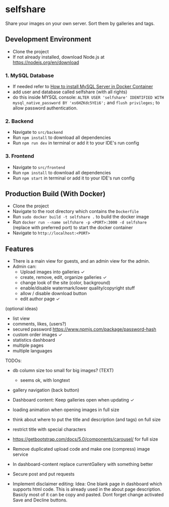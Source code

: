 # selfshare
Share your images on your own server. Sort them by galleries and tags.

## Development Environment
- Clone the project
- If not already installed, download Node.js at https://nodejs.org/en/download

### 1. MySQL Database
- If needed refer to [How to install MySQL Server in Docker Container](DOCKER_MYSQL.md)
- add user and database called selfshare (with all rights)
- do this inside MYSQL console: ``ALTER USER 'selfshare' IDENTIFIED WITH mysql_native_password BY 'xs6HZKdc5YEi6';`` and ``flush privileges;`` to allow password authentication.

### 2. Backend
- Navigate to ``src/backend``
- Run ``npm install`` to download all dependencies
- Run ``npm run dev`` in terminal or add it to your IDE's run config

### 3. Frontend
- Navigate to ``src/frontend``
- Run ``npm install`` to download all dependencies
- Run ``npm start`` in terminal or add it to your IDE's run config

## Production Build (With Docker)
- Clone the project
- Navigate to the root directory which contains the ``Dockerfile``
- Run ``sudo docker build -t selfshare .`` to build the docker image
- Run ``docker run --name selfshare -p <PORT>:3000 -d selfshare`` (replace <PORT> with preferred port) to start the docker container 
- Navigate to ``http://localhost:<PORT>``

## Features
- There is a main view for guests, and an admin view for the admin.
- Admin can:
    - Upload images into galleries ✓
    - create, remove, edit, organize galleries ✓
    - change look of the site (color, background)
    - enable/disable watermark/lower quality/copyright stuff
    - allow / disable download button
    - edit author page ✓
    
(optional ideas)
- list view
- comments, likes, (users?)
- secured password https://www.npmjs.com/package/password-hash
- custom order images ✓
- statistics dashboard
- multiple pages
- multiple languages


TODOs:
- db column size too small for big images? (TEXT)
    - seems ok, with longtext
- gallery navigation (back button)
- Dashboard content: Keep galleries open when updating ✓
- loading animation when opening images in full size
- think about where to put the title and description (and tags) on full size 
- restrict title with special characters
- https://getbootstrap.com/docs/5.0/components/carousel/ for full size
- Remove duplicated upload code and make one (compress) image service
- In dashboard-content replace currentGallery with something better
- Secure post and put requests

- Implement disclaimer editing:
  Idea: One blank page in dashboard which supports html code. This is already used in the about page description. Basicly most of it can be copy and pasted. Dont forget change activated Save and Decline buttons.
